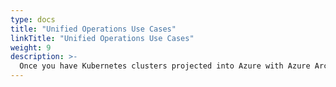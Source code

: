 ```yaml
---
type: docs
title: "Unified Operations Use Cases"
linkTitle: "Unified Operations Use Cases"
weight: 9
description: >-
  Once you have Kubernetes clusters projected into Azure with Azure Arc, you can start to use native Azure tooling to manage the clusters as native Azure resources. The following scenarios show examples of using Azure management tools such as Azure Monitor, GitOps configurations, and Azure Policy.
---
```

